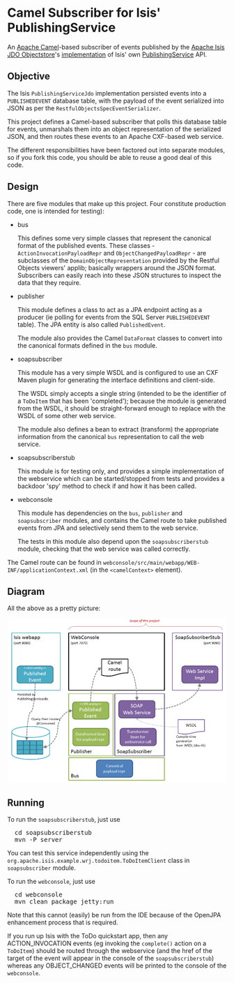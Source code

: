 Camel Subscriber for Isis' PublishingService
===============================

An [Apache Camel](http://camel.apache.org)-based subscriber of events published by the [Apache Isis](http://isis.apache.org) [JDO Objectstore](http://isis.apache.org/components/objectstores/jdo/about.html)'s [implementation](http://isis.apache.org/components/objectstores/jdo/publishing-service-jdo.html) of Isis' own [PublishingService](http://isis.apache.org/core/services/publishing-service.html) API.


## Objective

The Isis `PublishingServiceJdo` implementation persisted events into a `PUBLISHEDEVENT` database table, with the payload of the event serialized into JSON as per the `RestfulObjectsSpecEventSerializer`.

This project defines a Camel-based subscriber that polls this database table for events, unmarshals them into an object representation of the serialized JSON, and then routes these events to an Apache CXF-based web service.

The different responsibilities have been factored out into separate modules, so if you fork this code, you should be able to reuse a good deal of this code.

## Design

There are five modules that make up this project.  Four constitute production code, one is intended for testing):

* bus

  This defines some very simple classes that represent the canonical format of
  the published events.  These classes - `ActionInvocationPayloadRepr` and
  `ObjectChangedPayloadRepr` - are subclasses of the `DomainObjectRepresentation` provided by the Restful Objects viewers' applib; basically wrappers around the
  JSON format.  Subscribers can easily reach into these JSON structures to 
  inspect the data that they require.
  
* publisher

  This module defines a class to act as a JPA endpoint acting as a producer (ie polling for events from the SQL Server `PUBLISHEDEVENT` table).  The JPA entity is also called `PublishedEvent`.

  The module also provides the Camel `DataFormat` classes to convert into the
  canonical formats defined in the `bus` module.

* soapsubscriber

  This module has a very simple WSDL and is configured to use an CXF Maven plugin for generating the interface definitions and client-side.

  The WSDL simply accepts a single string (intended to be the identifier of a `ToDoItem` that has been 'completed'); because the module is generated from the
  WSDL, it should be straight-forward enough to replace with the WSDL of some other web service.

  The module also defines a bean to extract (transform) the appropriate information from the canonical `bus` representation to call the web service.

* soapsubscriberstub

  This module is for testing only, and provides a simple implementation of the webservice which can be started/stopped from tests and provides a backdoor
  'spy' method to check if and how it has been called.  

* webconsole

  This module has dependencies on the `bus`, `publisher` and `soapsubscriber` modules, and contains the Camel route to take published events from JPA and selectively send them to the web service.

  The tests in this module also depend upon the `soapsubscriberstub` module,
  checking that the web service was called correctly.

The Camel route can be found in `webconsole/src/main/webapp/WEB-INF/applicationContext.xml` (in the `<camelContext>` element).


## Diagram

All the above as a pretty picture:

![](doc/sketch.png)



## Running

To run the `soapsubscriberstub`, just use

<pre>
  cd soapsubscriberstub
  mvn -P server
</pre>

You can test this service independently using the `org.apache.isis.example.wrj.todoitem.ToDoItemClient` class in `soapsubscriber` module.


To run the `webconsole`, just use

<pre>
  cd webconsole
  mvn clean package jetty:run
</pre>

Note that this cannot (easily) be run from the IDE because of the OpenJPA enhancement process that is required.


If you run up Isis with the ToDo quickstart app, then any ACTION_INVOCATION events (eg invoking the `complete()` action on a `ToDoItem`) should be routed through the webservice (and the href of the target of the event will appear in the console of the `soapsubscriberstub`) whereas any OBJECT_CHANGED events will be printed to the console of the `webconsole`.

